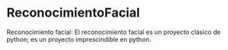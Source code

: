 # ReconocimientoFacial
Reconocimiento facial: El reconocimiento facial es un proyecto clásico de python; es un proyecto imprescindible en python.

